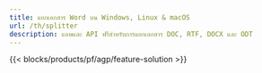 ```yaml
---
title: แยกเอกสาร Word บน Windows, Linux & macOS 
url: /th/splitter
description: แอพและ API ฟรีสำหรับการแยกเอกสาร DOC, RTF, DOCX และ ODT
---
```


{{< blocks/products/pf/agp/feature-solution >}} 